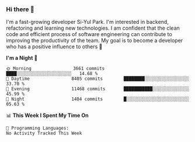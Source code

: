 ### Hi there 👋


I'm a fast-growing developer Si-Yul Park. I'm interested in backend, refactoring and learning new technologies. I am confident that the clean code and efficient process of software engineering can contribute to improving the productivity of the team. My goal is to become a developer who has a positive influence to others 🔭

<!--START_SECTION:waka-->
**I'm a Night 🦉** 

```text
🌞 Morning                3661 commits        ████░░░░░░░░░░░░░░░░░░░░░   14.68 % 
🌆 Daytime                8405 commits        ████████░░░░░░░░░░░░░░░░░   33.70 % 
🌃 Evening                11468 commits       ███████████░░░░░░░░░░░░░░   45.99 % 
🌙 Night                  1404 commits        █░░░░░░░░░░░░░░░░░░░░░░░░   05.63 % 
```


📊 **This Week I Spent My Time On** 

```text
💬 Programming Languages: 
No Activity Tracked This Week
```


<!--END_SECTION:waka-->
